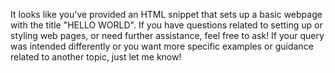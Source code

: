 It looks like you've provided an HTML snippet that sets up a basic webpage with the title "HELLO WORLD". If you have questions related to setting up or styling web pages, or need further assistance, feel free to ask! If your query was intended differently or you want more specific examples or guidance related to another topic, just let me know!